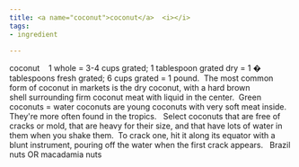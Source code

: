 ```yaml
---
title: <a name="coconut">coconut</a>  <i></i>
tags:
- ingredient

---
```

coconut    1 whole = 3-4 cups grated; 1 tablespoon grated dry = 1 � tablespoons fresh grated; 6 cups grated = 1 pound.    The most common form of coconut in markets is the dry coconut, with a hard brown shell surrounding firm coconut meat with liquid in the center.  Green coconuts = water coconuts are young coconuts with very soft meat inside.  They're more often found in the tropics.   Select coconuts that are free of cracks or mold, that are heavy for their size, and that have lots of water in them when you shake them.  To crack one, hit it along its equator with a blunt instrument, pouring off the water when the first crack appears.   Brazil nuts OR macadamia nuts
